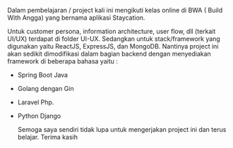 Dalam pembelajaran / project kali ini mengikuti kelas online di BWA ( Build With Angga) yang bernama aplikasi Staycation.

Untuk customer persona, information architecture, user flow, dll (terkait UI/UX) terdapat di folder UI-UX. Sedangkan untuk stack/framework yang digunakan yaitu ReactJS, ExpressJS, dan MongoDB. Nantinya project ini akan sedikit dimodifikasi dalam bagian backend dengan menyediakan framework di beberapa bahasa yaitu :

- Spring Boot Java

- Golang dengan Gin

- Laravel Php.

- Python Django 

  Semoga saya sendiri tidak lupa untuk mengerjakan project ini dan terus belajar. Terima kasih